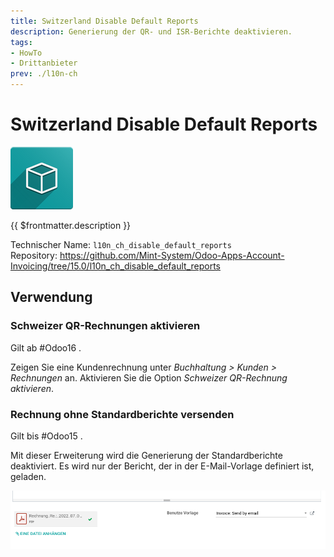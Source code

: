 ```yaml
---
title: Switzerland Disable Default Reports
description: Generierung der QR- und ISR-Berichte deaktivieren.
tags:
- HowTo
- Drittanbieter
prev: ./l10n-ch
---
```

# Switzerland Disable Default Reports
![icon_oms_box](attachments/icon_oms_box.png)

{{ $frontmatter.description }}

Technischer Name: `l10n_ch_disable_default_reports`\
Repository: <https://github.com/Mint-System/Odoo-Apps-Account-Invoicing/tree/15.0/l10n_ch_disable_default_reports>

## Verwendung

### Schweizer QR-Rechnungen aktivieren

Gilt ab #Odoo16 .

Zeigen Sie eine Kundenrechnung unter *Buchhaltung > Kunden > Rechnungen* an. Aktivieren Sie die Option *Schweizer QR-Rechnung aktivieren*.

### Rechnung ohne Standardberichte versenden

Gilt bis #Odoo15 .

Mit dieser Erweiterung wird die Generierung der Standardberichte deaktiviert. Es wird nur der Bericht, der in der E-Mail-Vorlage definiert ist, geladen.

![](attachments/Switzerland%20Disable%20Default%20Reports.png)